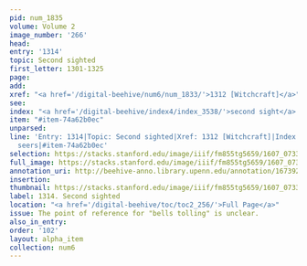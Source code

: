 ```yaml
---
pid: num_1835
volume: Volume 2
image_number: '266'
head:
entry: '1314'
topic: Second sighted
first_letter: 1301-1325
page:
add:
xref: "<a href='/digital-beehive/num6/num_1833/'>1312 [Witchcraft]</a>"
see:
index: "<a href='/digital-beehive/index4/index_3538/'>second sight</a>|<a href='/digital-beehive/index4/index_3597/'>seers</a>"
item: "#item-74a62b0ec"
unparsed:
line: 'Entry: 1314|Topic: Second sighted|Xref: 1312 [Witchcraft]|Index: second sight|Index:
  seers|#item-74a62b0ec'
selection: https://stacks.stanford.edu/image/iiif/fm855tg5659/1607_0733/927,3254,2821,1007/full/0/default.jpg
full_image: https://stacks.stanford.edu/image/iiif/fm855tg5659/1607_0733/full/full/0/default.jpg
annotation_uri: http://beehive-anno.library.upenn.edu/annotation/1673929424560
insertion:
thumbnail: https://stacks.stanford.edu/image/iiif/fm855tg5659/1607_0733/927,3254,600,180/250,/0/default.jpg
label: 1314. Second sighted
location: "<a href='/digital-beehive/toc/toc2_256/'>Full Page</a>"
issue: The point of reference for "bells tolling" is unclear.
also_in_entry:
order: '102'
layout: alpha_item
collection: num6
---
```


